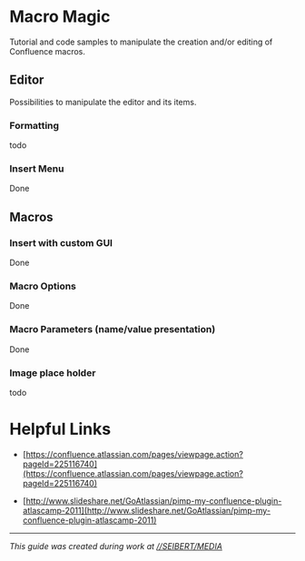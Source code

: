 # Macro Magic

Tutorial and code samples to manipulate the creation and/or editing of Confluence macros.


## Editor

Possibilities to manipulate the editor and its items.

### Formatting

todo


### Insert Menu

Done


## Macros

### Insert with custom GUI

Done


### Macro Options

Done


### Macro Parameters (name/value presentation)

Done


### Image place holder

todo


# Helpful Links #

* [https://confluence.atlassian.com/pages/viewpage.action?pageId=225116740](https://confluence.atlassian.com/pages/viewpage.action?pageId=225116740)

* [http://www.slideshare.net/GoAtlassian/pimp-my-confluence-plugin-atlascamp-2011](http://www.slideshare.net/GoAtlassian/pimp-my-confluence-plugin-atlascamp-2011)

***

*This guide was created during work at [//SEIBERT/MEDIA](http://www.seibert-media.net)*
